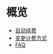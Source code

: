 # 概览  

* [自动续费](/renew/autorenew)
* [变更计费方式](/renew/change)
* [FAQ](/renew/renewfaq)










    
   
   
    
        

